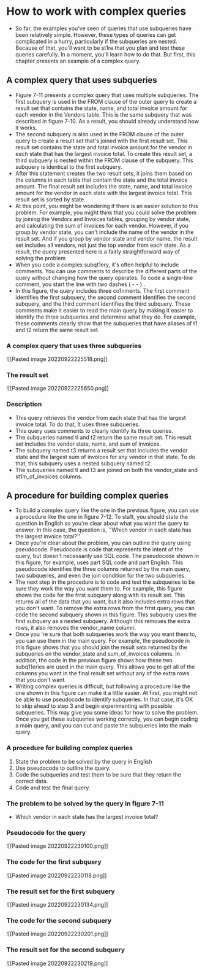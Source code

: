 # How to work with complex queries
- So far, the examples you've seen of queries that use subqueries have been relatively simple. However, these types of queries can get complicated in a hurry, particularly if the subqueries are nested. Because of that, you'll want to be st1re that you plan and test these queries carefully. In a moment, you'll learn how to do that. But first, this chapter presents an example of a complex query.
## A complex query that uses subqueries
- Figure 7-11 presents a complex query that uses multiple subqueries. The first subquery is used in the FROM clause of the outer query to create a result set that contains the state, name, and total invoice amount for each vendor in the Vendors table. This is the same subquery that was described in figure 7-10. As a result, you should already understand how it works. 
- The second subquery is also used in the FROM clause of the outer query to create a result set that's joined with the first result set. This result set contains the state and total invoice amount for the vendor in each state that has the largest invoice total. To create this result set, a third subquery is nested within the FROM clause of the subquery. This subquery is identical to the first subquery. 
- After this statement creates the two result sets, it joins them based on the columns in each table that contain the state and the total invoice amount. The final result set includes the state, name, and total invoice amount for the vendor in each state with the largest invoice total. This result set is sorted by state. 
- At this point, you might be wondering if there is an easier solution to this problem. For example, you might think that you could solve the problem by joining the Vendors and Invoices tables, grouping by vendor state, and calculating the sum of invoices for each vendor. However, if you group by vendor state, you can't include the name of the vendor in the result set. And if you group by vendor state and vendor name, the result set includes all vendors, not just the top vendor from each state. As a result, the query presented here is a fairly straightforward way of solving the problem
- When you code a complex subqt1ery, it's often helpful to include comments. You can use comments to describe the different parts of the query without changing how the query operates. To code a single-line comment, you start the line with two dashes ( - - ) . 
- In this figure, the query includes three co1nments. The first comment identifies the first subquery, the second comment identifies the second subquery, and the third comment identifies the third subquery. These comments make it easier to read the main query by making it easier to identify the three subqueries and determine what they do. For example, these comments clearly show that the subqueries that have aliases of t1 and t2 return the same result set.
### A complex query that uses three subqueries 
![[Pasted image 20220922225518.png]]
### The result set
![[Pasted image 20220922225650.png]]
### Description
- This query retrieves the vendor from each state that has the largest invoice total. To do that, it uses three subqueries. 
- This query uses comments to clearly identify its three queries. 
- The subqueries named tl and t2 return the same result set. This result set includes the vendor state, name, and sum of invoices. 
- The subquery named t3 returns a result set that includes the vendor state and the largest sum of invoices for any vendor in that state. To do that, this subquery uses a nested subquery named t2. 
- The subqueries named tl and t3 are joined on both the vendor_state and st1m_of_invoices columns.

## A procedure for building complex queries
- To build a complex query like the one in the previous figure, you can use a procedure like the one in figure 7-12. To sta1t, you should state the question in English so you're clear about what you want the query to answer. In this case, the question is, ''Which vendor in each state has the largest invoice total?'' 
- Once you're clear about the problem, you can outline the query using pseudocode. Pseudocode is code that represents the intent of the query, but doesn't necessarily use SQL code. The pseudocode shown in this figure, for example, uses part SQL code and part English. This pseudocode identifies the three columns returned by the main query, two subqueries, and even the join condition for the two subqueries.
- The next step in the procedure is to code and test the subqueries to be sure they work the way you want them to. For example, this figure shows the code for the frrst subquery along with its result set. This returns all of the data that you want, but it also includes extra rows that you don't want. To remove the extra rows from the frrst query, you can code the second subquery shown in this figure. This subquery uses the first subquery as a nested subquery. Although this removes the extra rows, it also removes the vendor_name column. 
- Once you 're sure that both subqueries work the way you want them to, you can use them in the main query. For example, the pseudocode in this figure shows that you should join the result sets returned by the subqueries on the vendor_state and sum_of_invoices columns. In addition, the code in the previous figure shows how these two subq11eries are used in the main query. This allows you to get all of the columns you want in the final result set without any of the extra rows that you don't want.
- Writing complex queries is difficult, but following a procedure like the one shown in this figure can make it a little easier. At first, you might not be able to use pseudocode to identify subqueries. In that case, it's OK to skip ahead to step 3 and begin experimenting with possible subqueries. This may give you some ideas for how to solve the problem. Once you get these subqueries working correctly, you can begin coding a main query, and you can cut and paste the subqueries into the main query.
### A procedure for building complex queries
1. State the problem to be solved by the query in English
2. Use pseudocode to outline the query. 
3. Code the subqueries and test them to be sure that they return the correct data. 
4. Code and test the final query.
### The problem to be solved by the query in figure 7-11
- Which vendor in each state has the largest invoice total?
### Pseudocode for the query
![[Pasted image 20220922230100.png]]
### The code for the first subquery
![[Pasted image 20220922230118.png]]
### The result set for the first subquery
![[Pasted image 20220922230134.png]]
### The code for the second subquery
![[Pasted image 20220922230201.png]]
### The result set for the second subquery
![[Pasted image 20220922230219.png]]
